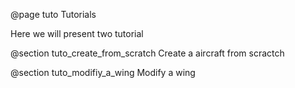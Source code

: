 @page tuto Tutorials

Here we will present two tutorial 

@section tuto_create_from_scratch Create a aircraft from scractch

@section tuto_modifiy_a_wing Modify a wing


